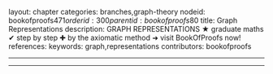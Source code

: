 layout: chapter
categories: branches,graph-theory
nodeid: bookofproofs$471
orderid: 300
parentid: bookofproofs$80
title: Graph Representations
description: GRAPH REPRESENTATIONS &#9733; graduate maths &#10004; step by step &#10010; by the axiomatic method &#10140; visit BookOfProofs now!
references: 
keywords: graph,representations
contributors: bookofproofs

---


---


